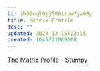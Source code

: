 ```yaml
---
id: ib05oql9jj506izpw7ja68p
title: Matrix Profile
desc: ""
updated: 2024-12-15T22:35
created: 1645021089108
---
```


[The Matrix Profile - Stumpy](https://stumpy.readthedocs.io/en/latest/Tutorial_The_Matrix_Profile.html)
